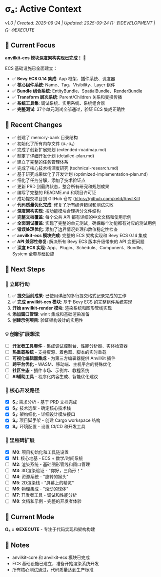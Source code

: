 # σ₄: Active Context
*v1.0 | Created: 2025-09-24 | Updated: 2025-09-24*
*Π: 🏗️DEVELOPMENT | Ω: ⚙️EXECUTE*

## 🔮 Current Focus
**anvilkit-ecs 模块深度架构实现已完成！** 🎉

ECS 基础设施已全面建立：
- ✅ **Bevy ECS 0.14 集成**: App 框架、插件系统、调度器
- ✅ **核心组件系统**: Name、Tag、Visibility、Layer 组件
- ✅ **Bundle 组合系统**: EntityBundle、SpatialBundle、RenderBundle
- ✅ **Transform 层次系统**: Parent/Children 关系和变换传播
- ✅ **系统工具集**: 调试系统、实用系统、系统组合器
- ✅ **完整测试**: 37个单元测试全部通过，验证 ECS 集成正确性

## 🔄 Recent Changes
- ✅ 创建了 memory-bank 目录结构
- ✅ 初始化了所有内存文件 (σ₁-σ₅)
- ✅ 完成了创新扩展规划 (extended-roadmap.md)
- ✅ 制定了详细开发计划 (detailed-plan.md)
- ✅ 建立了完整的任务管理体系
- ✅ 完成了核心技术栈深度研究 (technical-research.md)
- ✅ 基于研究成果优化了开发计划 (optimized-implementation-plan.md)
- ✅ 细化了任务分解，添加了技术验证点
- ✅ 更新 PRD 到最终状态，整合所有研究和规划成果
- ✅ 编写了完整的 README.md 和项目许可证
- ✅ 成功提交项目到 GitHub 仓库 (https://github.com/ketd/AnvilKit)
- ✅ **代码质量优化完成**: 修复了所有编译错误和测试失败
- ✅ **深度架构实现**: 按功能模块合理拆分文件结构
- ✅ **完整文档覆盖**: 每个公共 API 都有详细的中文文档和使用示例
- ✅ **全面测试覆盖**: 实现了完整的单元测试，确保每个功能都有对应的测试用例
- ✅ **错误处理优化**: 添加了边界情况处理和数值稳定性检查
- ✅ **anvilkit-ecs 模块完成**: 完整的 ECS 架构实现和 Bevy ECS 0.14 集成
- ✅ **API 兼容性修复**: 解决所有 Bevy ECS 版本升级带来的 API 变更问题
- ✅ **深度 ECS 实现**: App、Plugin、Schedule、Component、Bundle、System 全套基础设施

## 🏁 Next Steps

### 🎯 立即行动
1. ✅ **提交当前成果**: 已使用详细的多行提交格式记录完成的工作
2. ✅ **完成 anvilkit-ecs 模块**: 基于 Bevy ECS 的完整组件系统实现
3. **开始 anvilkit-render 模块**: 渲染系统和图形管线实现
4. **添加窗口管理**: winit 集成和基础渲染准备
5. **创建示例项目**: 验证架构设计的实用性

### 💡 创新扩展想法
- [ ] **开发者工具套件** - 集成调试控制台、性能分析器、实体检查器
- [ ] **热重载系统** - 支持资源、着色器、脚本的实时重载
- [ ] **可视化编辑器集成** - 为第三方编辑器提供 AnvilKit 插件
- [ ] **跨平台优化** - WASM、移动端、主机平台的特殊优化
- [ ] **社区生态** - 插件市场、示例库、教程系统
- [ ] **AI辅助工具** - 程序化内容生成、智能优化建议

### 🚀 核心开发路径
- [x] **S₁**: 需求分析 - 基于 PRD 文档完成
- [x] **S₂**: 技术选型 - 确定核心技术栈
- [x] **S₃**: 架构细化 - 详细设计模块接口
- [x] **S₄**: 项目脚手架 - 创建 Cargo workspace 结构
- [x] **S₅**: 环境配置 - 设置 CI/CD 和开发工具

### 🎯 里程碑扩展
- [x] **M0**: 项目初始化和工具链设置
- [x] **M1**: 核心地基 - ECS + 数学/时间系统
- [ ] **M2**: 渲染系统 - 基础图形管线和窗口管理
- [ ] **M3**: 3D渲染验证 - "你好，三角形！"
- [ ] **M4**: 资源系统 - "旋转的猴头"
- [ ] **M5**: 2D渲染栈 - "屏幕上的精灵"
- [ ] **M6**: 物理集成 - "滚动的球体"
- [ ] **M7**: 开发者工具 - 调试和性能分析
- [ ] **M8**: 文档和示例 - 完整的开发者体验

## 🎯 Current Mode
**Ω₄ = ⚙️EXECUTE** - 专注于代码实现和架构构建

## 📝 Notes
- anvilkit-core 和 anvilkit-ecs 模块已完成
- ECS 基础设施已建立，准备开始渲染系统开发
- 所有核心测试通过，代码质量达到生产标准
